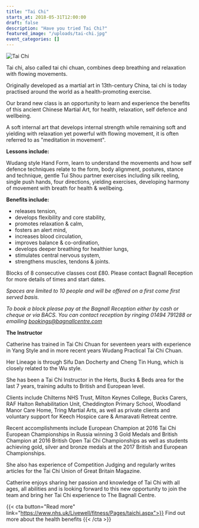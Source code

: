 ```yaml
---
title: "Tai Chi"
starts_at: 2018-05-31T12:00:00
draft: false
description: "Have you tried Tai Chi?"
featured_image: "/uploads/tai-chi.jpg"
event_categories: []
---
```


![Tai Chi](/uploads/tai-chi.jpg)

Tai chi, also called tai chi chuan, combines deep breathing and relaxation with flowing movements.

Originally developed as a martial art in 13th-century China, tai chi is today practised around the world as a health-promoting exercise.

Our brand new class is an opportunity to learn and experience the benefits of this ancient Chinese Martial Art, for health, relaxation, self defence and wellbeing.

A soft internal art that develops internal strength while remaining soft and yielding with relaxation yet powerful with flowing movement, it is often referred to as "meditation in movement".

**Lessons include:**

Wudang style Hand Form, learn to understand the movements and how self defence techniques relate to the form, body alignment, postures, stance and technique, gentle Tui Shou partner exercises including silk reeling, single push hands, four directions, yielding exercises, developing harmony of movement with breath for health & wellbeing.

**Benefits include:**

- releases tension,
- develops flexibility and core stability,
- promotes relaxation & calm,
- fosters an alert mind,
- increases blood circulation,
- improves balance & co-ordination,
- develops deeper breathing for healthier lungs,
- stimulates central nervous system,
- strengthens muscles, tendons & joints.

Blocks of 8 consecutive classes cost £80. Please contact Bagnall Reception for more details of times and start dates.

*Spaces are limited to 10 people and will be offered on a first come first served basis.*

*To book a block please pay at the Bagnall Reception either by cash or cheque or via BACS. You can contact reception by ringing 01494 791288 or emailing* [*bookings@bagnallcentre.com*](mailto:bookings@bagnallcentre.com)

**The Instructor**

Catherine has trained in Tai Chi Chuan for seventeen years with experience in Yang Style and in more recent years Wudang Practical Tai Chi Chuan.

Her Lineage is through Sifu Dan Docherty and Cheng Tin Hung, which is closely related to the Wu style.

She has been a Tai Chi Instructor in the Herts, Bucks & Beds area for the last 7 years, training adults to British and European level.

Clients include Chilterns NHS Trust, Milton Keynes College, Bucks Carers, RAF Halton Rehabilitation Unit, Cheddington Primary School, Woodland Manor Care Home, Tring Martial Arts, as well as private clients and voluntary support for Keech Hospice care & Amaravati Retreat centre.

Recent accomplishments include European Champion at 2016 Tai Chi European Championships in Russia winning 3 Gold Medals and British Champion at 2016 British Open Tai Chi Championships as well as students achieving gold, silver and bronze medals at the 2017 British and European Championships.

She also has experience of Competition Judging and regularly writes articles for the Tai Chi Union of Great Britain Magazine.

Catherine enjoys sharing her passion and knowledge of Tai Chi with all ages, all abilities and is looking forward to this new opportunity to join the team and bring her Tai Chi experience to The Bagnall Centre.

{{< cta button="Read more" link="https://www.nhs.uk/Livewell/fitness/Pages/taichi.aspx">}}
Find out more about the health benefits
{{< /cta >}}
